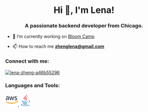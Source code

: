 <h1 align="center">Hi 👋, I'm Lena!</h1>
<h3 align="center">A passionate backend developer from Chicago.</h3>

- 🔭 I’m currently working on [Bloom Camp](https://github.com/zhenglena/BloomCodeCamp-be-a-starter)

- 📫 How to reach me **zhenglena@gmail.com**

<h3 align="left">Connect with me:</h3>
<p align="left">
<a href="https://linkedin.com/in/lena-zheng-a46b55296" target="blank"><img align="center" src="https://raw.githubusercontent.com/rahuldkjain/github-profile-readme-generator/master/src/images/icons/Social/linked-in-alt.svg" alt="lena-zheng-a46b55296" height="30" width="40" /></a>
</p>

<h3 align="left">Languages and Tools:</h3>
<p align="left"> <a href="https://aws.amazon.com" target="_blank" rel="noreferrer"> <img src="https://raw.githubusercontent.com/devicons/devicon/master/icons/amazonwebservices/amazonwebservices-original-wordmark.svg" alt="aws" width="40" height="40"/> </a> <a href="https://www.java.com" target="_blank" rel="noreferrer"> <img src="https://raw.githubusercontent.com/devicons/devicon/master/icons/java/java-original.svg" alt="java" width="40" height="40"/> </a> </p>

